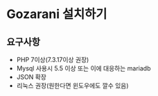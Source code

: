 # Gozarani 설치하기
## 요구사항
- PHP 7이상(7.3.17이상 권장)
- Mysql 사용시 5.5 이상 또는 이에 대응하는 mariadb
- JSON 확장
- 리눅스 권장(원한다면 윈도우에도 깔수 있음)
